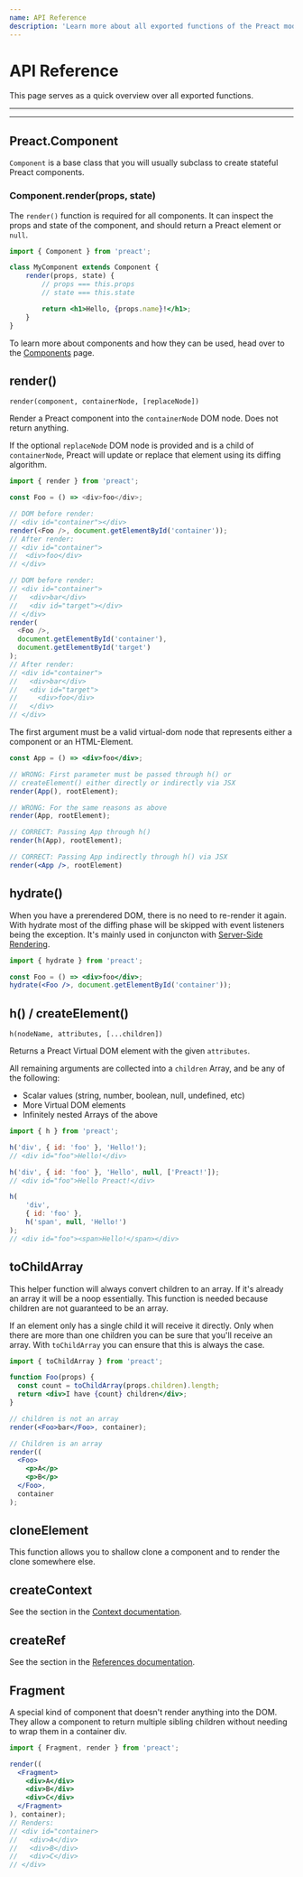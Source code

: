 ```yaml
---
name: API Reference
description: 'Learn more about all exported functions of the Preact module'
---
```


# API Reference

This page serves as a quick overview over all exported functions.

---

<toc></toc>

---

## Preact.Component

`Component` is a base class that you will usually subclass to create stateful Preact components.

### Component.render(props, state)

The `render()` function is required for all components. It can inspect the props and state of the component, and should return a Preact element or `null`.

```jsx
import { Component } from 'preact';

class MyComponent extends Component {
	render(props, state) {
		// props === this.props
		// state === this.state

		return <h1>Hello, {props.name}!</h1>;
	}
}
```

To learn more about components and how they can be used, head over to the [Components](/guide/v10/components) page.

## render()

`render(component, containerNode, [replaceNode])`

Render a Preact component into the `containerNode` DOM node. Does not return anything.

If the optional `replaceNode` DOM node is provided and is a child of `containerNode`, Preact will update or replace that element using its diffing algorithm.

```js
import { render } from 'preact';

const Foo = () => <div>foo</div>;

// DOM before render:
// <div id="container"></div>
render(<Foo />, document.getElementById('container'));
// After render:
// <div id="container">
//  <div>foo</div>
// </div>

// DOM before render:
// <div id="container">
//   <div>bar</div>
//   <div id="target"></div>
// </div>
render(
  <Foo />,
  document.getElementById('container'),
  document.getElementById('target')
);
// After render:
// <div id="container">
//   <div>bar</div>
//   <div id="target">
//     <div>foo</div>
//   </div>
// </div>
```

The first argument must be a valid virtual-dom node that represents either a component or an HTML-Element.

```jsx
const App = () => <div>foo</div>;

// WRONG: First parameter must be passed through h() or
// createElement() either directly or indirectly via JSX
render(App(), rootElement);

// WRONG: For the same reasons as above
render(App, rootElement);

// CORRECT: Passing App through h()
render(h(App), rootElement);

// CORRECT: Passing App indirectly through h() via JSX
render(<App />, rootElement)
```

## hydrate()

When you have a prerendered DOM, there is no need to re-render it again. With hydrate most of the diffing phase will be skipped with event listeners being the exception. It's mainly used in conjuncton with [Server-Side Rendering](/guide/v10/server-side-rendering).

```jsx
import { hydrate } from 'preact';

const Foo = () => <div>foo</div>;
hydrate(<Foo />, document.getElementById('container'));
```

## h() / createElement()

`h(nodeName, attributes, [...children])`

Returns a Preact Virtual DOM element with the given `attributes`.

All remaining arguments are collected into a `children` Array, and be any of the following:

- Scalar values (string, number, boolean, null, undefined, etc)
- More Virtual DOM elements
- Infinitely nested Arrays of the above

```js
import { h } from 'preact';

h('div', { id: 'foo' }, 'Hello!');
// <div id="foo">Hello!</div>

h('div', { id: 'foo' }, 'Hello', null, ['Preact!']);
// <div id="foo">Hello Preact!</div>

h(
	'div',
	{ id: 'foo' },
	h('span', null, 'Hello!')
);
// <div id="foo"><span>Hello!</span></div>
```

## toChildArray

This helper function will always convert children to an array. If it's already an array it will be a noop essentially. This function is needed because children are not guaranteed to be an array.

If an element only has a single child it will receive it directly. Only when there are more than one children you can be sure that you'll receive an array. With `toChildArray` you can ensure that this is always the case.

```jsx
import { toChildArray } from 'preact';

function Foo(props) {
  const count = toChildArray(props.children).length;
  return <div>I have {count} children</div>;
}

// children is not an array
render(<Foo>bar</Foo>, container);

// Children is an array
render((
  <Foo>
    <p>A</p>
    <p>B</p>
  </Foo>,
  container
);
```

## cloneElement

This function allows you to shallow clone a component and to render the clone somewhere else.

## createContext

See the section in the [Context documentation](/guide/v10/context#createcontext).

## createRef

See the section in the [References documentation](/guide/v10/refs#createref).

## Fragment

A special kind of component that doesn't render anything into the DOM. They allow a component to return multiple sibling children without needing to wrap them in a container div.

```jsx
import { Fragment, render } from 'preact';

render((
  <Fragment>
    <div>A</div>
    <div>B</div>
    <div>C</div>
  </Fragment>
), container);
// Renders:
// <div id="container>
//   <div>A</div>
//   <div>B</div>
//   <div>C</div>
// </div>
```
